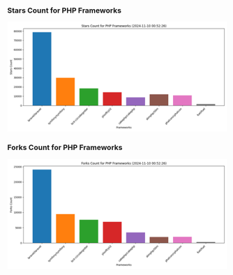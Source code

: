 ### Stars Count for PHP Frameworks

![Stars Chart](./archive/charts/20241110005226_stars_count.png)

### Forks Count for PHP Frameworks

![Forks Chart](./archive/charts/20241110005226_forks_count.png)

